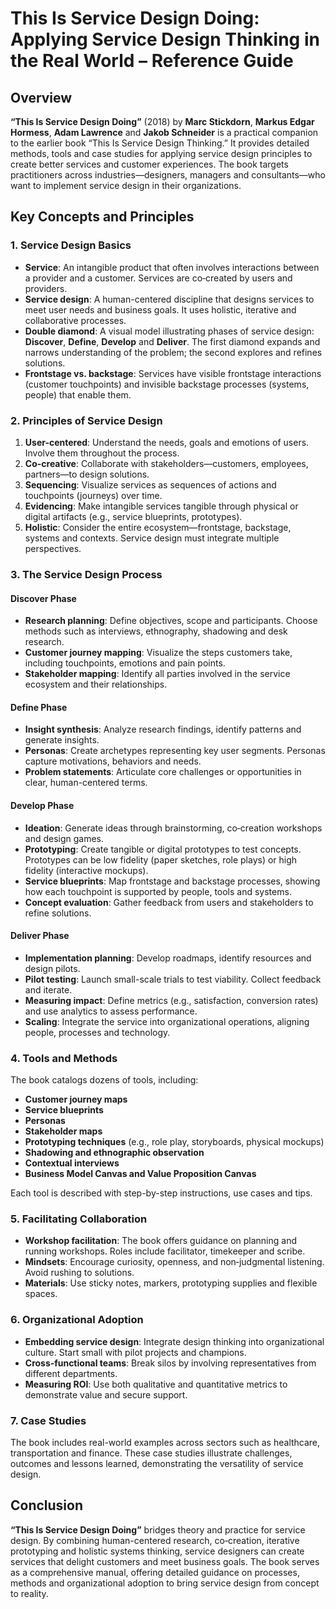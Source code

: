 # This Is Service Design Doing: Applying Service Design Thinking in the Real World – Reference Guide

## Overview

**“This Is Service Design Doing”** (2018) by **Marc Stickdorn**, **Markus Edgar Hormess**, **Adam Lawrence** and **Jakob Schneider** is a practical companion to the earlier book “This Is Service Design Thinking.” It provides detailed methods, tools and case studies for applying service design principles to create better services and customer experiences. The book targets practitioners across industries—designers, managers and consultants—who want to implement service design in their organizations.

## Key Concepts and Principles

### 1. Service Design Basics

- **Service**: An intangible product that often involves interactions between a provider and a customer. Services are co‑created by users and providers.
- **Service design**: A human-centered discipline that designs services to meet user needs and business goals. It uses holistic, iterative and collaborative processes.
- **Double diamond**: A visual model illustrating phases of service design: **Discover**, **Define**, **Develop** and **Deliver**. The first diamond expands and narrows understanding of the problem; the second explores and refines solutions.
- **Frontstage vs. backstage**: Services have visible frontstage interactions (customer touchpoints) and invisible backstage processes (systems, people) that enable them.

### 2. Principles of Service Design

1. **User-centered**: Understand the needs, goals and emotions of users. Involve them throughout the process.
2. **Co-creative**: Collaborate with stakeholders—customers, employees, partners—to design solutions.
3. **Sequencing**: Visualize services as sequences of actions and touchpoints (journeys) over time.
4. **Evidencing**: Make intangible services tangible through physical or digital artifacts (e.g., service blueprints, prototypes).
5. **Holistic**: Consider the entire ecosystem—frontstage, backstage, systems and contexts. Service design must integrate multiple perspectives.

### 3. The Service Design Process

#### Discover Phase

- **Research planning**: Define objectives, scope and participants. Choose methods such as interviews, ethnography, shadowing and desk research.
- **Customer journey mapping**: Visualize the steps customers take, including touchpoints, emotions and pain points.
- **Stakeholder mapping**: Identify all parties involved in the service ecosystem and their relationships.

#### Define Phase

- **Insight synthesis**: Analyze research findings, identify patterns and generate insights.
- **Personas**: Create archetypes representing key user segments. Personas capture motivations, behaviors and needs.
- **Problem statements**: Articulate core challenges or opportunities in clear, human-centered terms.

#### Develop Phase

- **Ideation**: Generate ideas through brainstorming, co‑creation workshops and design games.
- **Prototyping**: Create tangible or digital prototypes to test concepts. Prototypes can be low fidelity (paper sketches, role plays) or high fidelity (interactive mockups).
- **Service blueprints**: Map frontstage and backstage processes, showing how each touchpoint is supported by people, tools and systems.
- **Concept evaluation**: Gather feedback from users and stakeholders to refine solutions.

#### Deliver Phase

- **Implementation planning**: Develop roadmaps, identify resources and design pilots.
- **Pilot testing**: Launch small-scale trials to test viability. Collect feedback and iterate.
- **Measuring impact**: Define metrics (e.g., satisfaction, conversion rates) and use analytics to assess performance.
- **Scaling**: Integrate the service into organizational operations, aligning people, processes and technology.

### 4. Tools and Methods

The book catalogs dozens of tools, including:

- **Customer journey maps**
- **Service blueprints**
- **Personas**
- **Stakeholder maps**
- **Prototyping techniques** (e.g., role play, storyboards, physical mockups)
- **Shadowing and ethnographic observation**
- **Contextual interviews**
- **Business Model Canvas and Value Proposition Canvas**

Each tool is described with step-by-step instructions, use cases and tips.

### 5. Facilitating Collaboration

- **Workshop facilitation**: The book offers guidance on planning and running workshops. Roles include facilitator, timekeeper and scribe.
- **Mindsets**: Encourage curiosity, openness, and non‑judgmental listening. Avoid rushing to solutions.
- **Materials**: Use sticky notes, markers, prototyping supplies and flexible spaces.

### 6. Organizational Adoption

- **Embedding service design**: Integrate design thinking into organizational culture. Start small with pilot projects and champions.
- **Cross‑functional teams**: Break silos by involving representatives from different departments.
- **Measuring ROI**: Use both qualitative and quantitative metrics to demonstrate value and secure support.

### 7. Case Studies

The book includes real-world examples across sectors such as healthcare, transportation and finance. These case studies illustrate challenges, outcomes and lessons learned, demonstrating the versatility of service design.

## Conclusion

**“This Is Service Design Doing”** bridges theory and practice for service design. By combining human-centered research, co‑creation, iterative prototyping and holistic systems thinking, service designers can create services that delight customers and meet business goals. The book serves as a comprehensive manual, offering detailed guidance on processes, methods and organizational adoption to bring service design from concept to reality.
